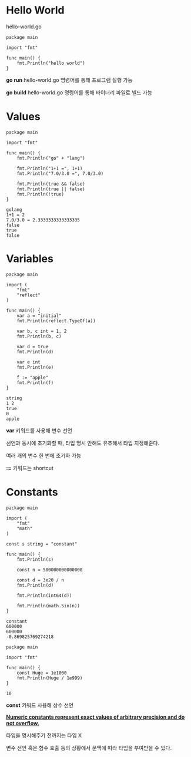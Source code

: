 # Hello World

hello-world.go

```golang
package main

import "fmt"

func main() {
	fmt.Println("hello world")
}
```

**go run** hello-world.go 명령어를 통해 프로그램 실행 가능

**go build** hello-world.go 명령어를 통해 바이너리 파일로 빌드 가능

# Values

```golang
package main

import "fmt"

func main() {
	fmt.Println("go" + "lang")

	fmt.Println("1+1 =", 1+1)
	fmt.Println("7.0/3.0 =", 7.0/3.0)

	fmt.Println(true && false)
	fmt.Println(true || false)
	fmt.Println(!true)
}
```

```golang
golang
1+1 = 2
7.0/3.0 = 2.3333333333333335
false
true
false
```

# Variables

```golang
package main

import (
	"fmt"
	"reflect"
)

func main() {
	var a = "initial"
	fmt.Println(reflect.TypeOf(a))

	var b, c int = 1, 2
	fmt.Println(b, c)

	var d = true
	fmt.Println(d)

	var e int
	fmt.Println(e)

	f := "apple"
	fmt.Println(f)
}
```

```golang
string
1 2
true
0
apple
```

**var** 키워드를 사용해 변수 선언

선언과 동시에 초기화할 때, 타입 명시 안해도 유추해서 타입 지정해준다.

여러 개의 변수 한 번에 초기화 가능

**:=** 키워드는 shortcut

# Constants

```golang
package main

import (
	"fmt"
	"math"
)

const s string = "constant"

func main() {
	fmt.Println(s)

	const n = 500000000000000

	const d = 3e20 / n
	fmt.Println(d)

	fmt.Println(int64(d))

	fmt.Println(math.Sin(n))
}
```

```
constant
600000
600000
-0.869825769274218
```

```golang
package main

import "fmt"

func main() {
	const Huge = 1e1000
	fmt.Println(Huge / 1e999)
}
```

```
10
```

**const** 키워드 사용해 상수 선언

**[Numeric constants represent exact values of arbitrary precision and do not overflow.](https://stackoverflow.com/questions/38982278/how-does-go-perform-arithmetic-on-constants)**

타입을 명시해주기 전까지는 타입 X

변수 선언 혹은 함수 호출 등의 상황에서 문맥에 따라 타입을 부여받을 수 있다.
